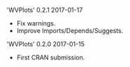 
'WVPlots' 0.2.1 2017-01-17

 * Fix warnings.
 * Improve Imports/Depends/Suggests.
 
'WVPlots' 0.2.0 2017-01-15

 * First CRAN submission.


